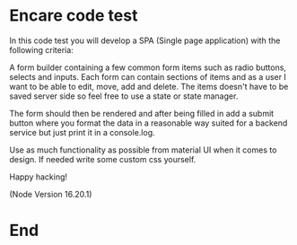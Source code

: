 # Encare code test

In this code test you will develop a SPA (Single page application) with the following criteria:

A form builder containing a few common form items such as radio buttons, selects and inputs.
Each form can contain sections of items and as a user I want to be able to edit, move, add and delete.
The items doesn't have to be saved server side so feel free to use a state or state manager.

The form should then be rendered and after being filled in add a submit button where you format the data
in a reasonable way suited for a backend service but just print it in a console.log.

Use as much functionality as possible from material UI when it comes to design.
If needed write some custom css yourself.

Happy hacking!

(Node Version 16.20.1)

# End
